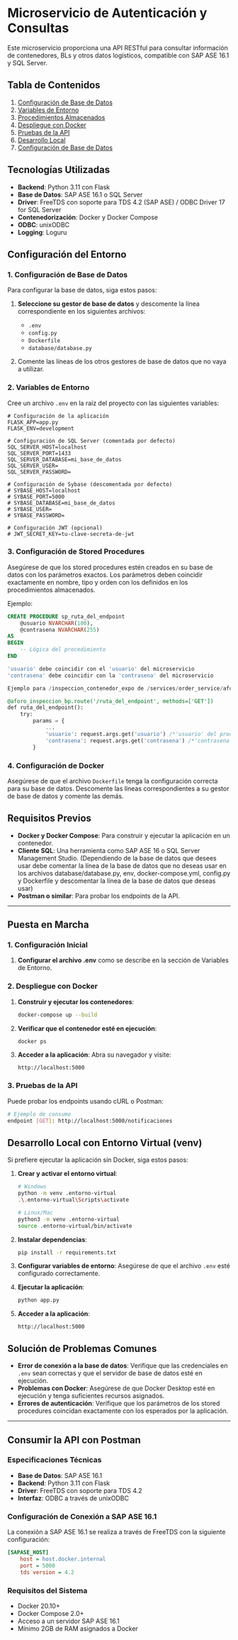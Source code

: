 # Microservicio de Autenticación y Consultas

Este microservicio proporciona una API RESTful para consultar información de contenedores, BLs y otros datos logísticos, compatible con SAP ASE 16.1 y SQL Server.

## Tabla de Contenidos
1. [Configuración de Base de Datos](#1-configuración-de-base-de-datos)
2. [Variables de Entorno](#2-variables-de-entorno)
3. [Procedimientos Almacenados](#3-procedimientos-almacenados)
4. [Despliegue con Docker](#4-despliegue-con-docker)
5. [Pruebas de la API](#5-pruebas-de-la-api)
6. [Desarrollo Local](#6-desarrollo-local)
7. [Configuración de Base de Datos](#7-configuración-de-base-de-datos)

## Tecnologías Utilizadas

- **Backend**: Python 3.11 con Flask
- **Base de Datos**: SAP ASE 16.1 o SQL Server
- **Driver**: FreeTDS con soporte para TDS 4.2 (SAP ASE) / ODBC Driver 17 for SQL Server
- **Contenedorización**: Docker y Docker Compose
- **ODBC**: unixODBC
- **Logging**: Loguru

## Configuración del Entorno

### 1. Configuración de Base de Datos

Para configurar la base de datos, siga estos pasos:

1. **Seleccione su gestor de base de datos** y descomente la línea correspondiente en los siguientes archivos:
   - `.env`
   - `config.py`
   - `Dockerfile`
   - `database/database.py`

2. Comente las líneas de los otros gestores de base de datos que no vaya a utilizar.

### 2. Variables de Entorno

Cree un archivo `.env` en la raíz del proyecto con las siguientes variables:

```env
# Configuración de la aplicación
FLASK_APP=app.py
FLASK_ENV=development

# Configuración de SQL Server (comentada por defecto)
SQL_SERVER_HOST=localhost
SQL_SERVER_PORT=1433
SQL_SERVER_DATABASE=mi_base_de_datos
SQL_SERVER_USER=
SQL_SERVER_PASSWORD=

# Configuración de Sybase (descomentada por defecto)
# SYBASE_HOST=localhost
# SYBASE_PORT=5000
# SYBASE_DATABASE=mi_base_de_datos
# SYBASE_USER=
# SYBASE_PASSWORD=

# Configuración JWT (opcional)
# JWT_SECRET_KEY=tu-clave-secreta-de-jwt
```

### 3. Configuración de Stored Procedures

Asegúrese de que los stored procedures estén creados en su base de datos con los parámetros exactos. Los parámetros deben coincidir exactamente en nombre, tipo y orden con los definidos en los procedimientos almacenados.

Ejemplo:
```sql
CREATE PROCEDURE sp_ruta_del_endpoint
    @usuario NVARCHAR(100),
    @contrasena NVARCHAR(255)
AS
BEGIN
    -- Lógica del procedimiento
END

'usuario' debe coincidir con el 'usuario' del microservicio
'contrasena' debe coincidir con la 'contrasena' del microservicio

Ejemplo para /inspeccion_contenedor_expo de /services/order_service/aforo_inspeccion.py

@aforo_inspeccion_bp.route('/ruta_del_endpoint', methods=['GET'])
def ruta_del_endpoint():
    try:
        params = {
            ...
            'usuario': request.args.get('usuario') /*'usuario' del procedimiento debe coincidir con este 'usuario'*/
            'contrasena': request.args.get('contrasena') /*'contrasena' del procedimiento debe coincidir con esta 'contrasena'*/
        }
```

### 4. Configuración de Docker

Asegúrese de que el archivo `Dockerfile` tenga la configuración correcta para su base de datos. Descomente las líneas correspondientes a su gestor de base de datos y comente las demás.

## Requisitos Previos

- **Docker y Docker Compose**: Para construir y ejecutar la aplicación en un contenedor.
- **Cliente SQL**: Una herramienta como SAP ASE 16 o SQL Server Management Studio. (Dependiendo de la base de datos que desees usar debe comentar la línea de la base de datos que no deseas usar en los archivos database/database.py, env, docker-compose.yml, config.py y Dockerfile y descomentar la línea de la base de datos que deseas usar)
- **Postman o similar**: Para probar los endpoints de la API.

---

## Puesta en Marcha

### 1. Configuración Inicial

1. **Configurar el archivo .env** como se describe en la sección de Variables de Entorno.

### 2. Despliegue con Docker

1. **Construir y ejecutar los contenedores**:
   ```bash
   docker-compose up --build
   ```

2. **Verificar que el contenedor esté en ejecución**:
   ```bash
   docker ps
   ```

3. **Acceder a la aplicación**:
   Abra su navegador y visite:
   ```
   http://localhost:5000
   ```

### 3. Pruebas de la API

Puede probar los endpoints usando cURL o Postman:

```bash
# Ejemplo de consumo
endpoint [GET]: http://localhost:5000/notificaciones

```

## Desarrollo Local con Entorno Virtual (venv)

Si prefiere ejecutar la aplicación sin Docker, siga estos pasos:

1. **Crear y activar el entorno virtual**:
   ```bash
   # Windows
   python -m venv .entorno-virtual
   .\.entorno-virtual\Scripts\activate

   # Linux/Mac
   python3 -m venv .entorno-virtual
   source .entorno-virtual/bin/activate
   ```

2. **Instalar dependencias**:
   ```bash
   pip install -r requirements.txt
   ```

3. **Configurar variables de entorno**:
   Asegúrese de que el archivo `.env` esté configurado correctamente.

4. **Ejecutar la aplicación**:
   ```bash
   python app.py
   ```

5. **Acceder a la aplicación**:
   ```
   http://localhost:5000
   ```

## Solución de Problemas Comunes

- **Error de conexión a la base de datos**: Verifique que las credenciales en `.env` sean correctas y que el servidor de base de datos esté en ejecución.
- **Problemas con Docker**: Asegúrese de que Docker Desktop esté en ejecución y tenga suficientes recursos asignados.
- **Errores de autenticación**: Verifique que los parámetros de los stored procedures coincidan exactamente con los esperados por la aplicación.

---

## Consumir la API con Postman

### Especificaciones Técnicas

- **Base de Datos**: SAP ASE 16.1
- **Backend**: Python 3.11 con Flask
- **Driver**: FreeTDS con soporte para TDS 4.2
- **Interfaz**: ODBC a través de unixODBC

### Configuración de Conexión a SAP ASE 16.1

La conexión a SAP ASE 16.1 se realiza a través de FreeTDS con la siguiente configuración:

```ini
[SAPASE_HOST]
    host = host.docker.internal
    port = 5000
    tds version = 4.2
```

### Requisitos del Sistema

- Docker 20.10+
- Docker Compose 2.0+
- Acceso a un servidor SAP ASE 16.1
- Mínimo 2GB de RAM asignados a Docker